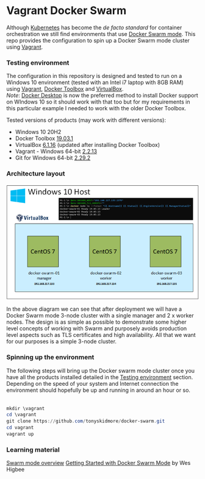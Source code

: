 Vagrant Docker Swarm
====================

Although [Kubernetes](https://kubernetes.io/) has become the _de facto standard_ for container orchestration we still find environments that use [Docker Swarm mode](https://docs.docker.com/engine/swarm/).  This repo provides the configuration to spin up a Docker Swarm mode cluster using [Vagrant](https://www.vagrantup.com/).

### Testing environment

The configuration in this repository is designed and tested to run on a Windows 10 environment (tested with an Intel i7 laptop with 8GB RAM) using [Vagrant](https://www.vagrantup.com/), [Docker Toolbox](https://github.com/docker/toolbox) and [VirtualBox](https://www.virtualbox.org/).  
_Note_: [Docker Desktop](https://www.docker.com/products/docker-desktop) is now the preferred method to install Docker support on WIndows 10 so it should work with that too but for my requirements in this particular example I needed to work with the older Docker Toolbox.

Tested versions of products (may work with different versions):

* Windows 10 20H2
* Docker Toolbox [19.03.1](https://github.com/docker/toolbox/releases/download/v19.03.1/DockerToolbox-19.03.1.exe)
* VirtualBox [6.1.16](https://download.virtualbox.org/virtualbox/6.1.16/VirtualBox-6.1.16-140961-Win.exe) (updated after installing Docker Toolbox)
* Vagrant - Windows 64-bit [2.2.13](https://releases.hashicorp.com/vagrant/2.2.13/vagrant_2.2.13_x86_64.msi)
* Git for Windows 64-bit [2.29.2](https://github.com/git-for-windows/git/releases/download/v2.29.2.windows.2/Git-2.29.2.2-64-bit.exe)

### Architecture layout
![Alt text](images/architecture.png "Architecture layout")

In the above diagram we can see that after deployment we will have a Docker Swarm mode 3-node cluster with a single manager and 2 x worker nodes.  The design is as simple as possible to demonstrate some higher level concepts of working with Swarm and purposely avoids production level aspects such as TLS certificates and high availability.  All that we want for our purposes is a simple 3-node cluster.

### Spinning up the environment

The following steps will bring up the Docker swarm mode cluster once you have all the products installed detailed in the [Testing environment](#testing-environment) section.  Depending on the speed of your system and Internet connection the environment should hopefully be up and running in around an hour or so.

````powershell

mkdir \vagrant
cd \vagrant
git clone https://github.com/tonyskidmore/docker-swarm.git
cd vagrant
vagrant up

````

### Learning material

[Swarm mode overview](https://docs.docker.com/engine/swarm/)
[Getting Started with Docker Swarm Mode](https://www.pluralsight.com/courses/docker-swarm-mode-getting-started) by Wes Higbee

